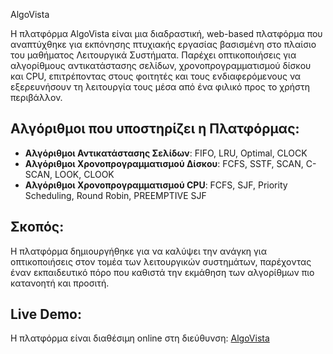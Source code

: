 AlgoVista

Η πλατφόρμα AlgoVista είναι μια διαδραστική, web-based πλατφόρμα που αναπτύχθηκε για εκπόνησης πτυχιακής εργασίας βασισμένη στο πλαίσιο του μαθήματος Λειτουργικά Συστήματα. Παρέχει οπτικοποιήσεις για αλγορίθμους αντικατάστασης σελίδων, χρονοπρογραμματισμού δίσκου και CPU, επιτρέποντας στους φοιτητές και τους ενδιαφερόμενους να εξερευνήσουν τη λειτουργία τους μέσα από ένα φιλικό προς το χρήστη περιβάλλον.

## Αλγόριθμοι που υποστηρίζει η Πλατφόρμας:
- **Αλγόριθμοι Αντικατάστασης Σελίδων**: FIFO, LRU, Optimal, CLOCK
- **Αλγόριθμοι Χρονοπρογραμματισμού Δίσκου**: FCFS, SSTF, SCAN, C-SCAN, LOOK, CLOOK 
- **Αλγόριθμοι Χρονοπρογραμματισμού CPU**: FCFS, SJF, Priority Scheduling, Round Robin, PREEMPTIVE SJF 

## Σκοπός:
Η πλατφόρμα δημιουργήθηκε για να καλύψει την ανάγκη για οπτικοποιήσεις στον τομέα των λειτουργικών συστημάτων, παρέχοντας έναν εκπαιδευτικό πόρο που καθιστά την εκμάθηση των αλγορίθμων πιο κατανοητή και προσιτή.

## Live Demo:
Η πλατφόρμα είναι διαθέσιμη online στη διεύθυνση: [AlgoVista](https://algovista.csd.auth.gr/)


